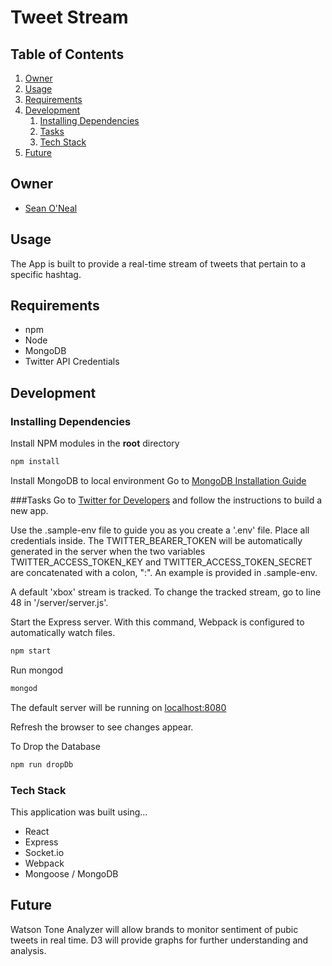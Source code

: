 # Tweet Stream

## Table of Contents

1. [Owner](#owner)
1. [Usage](#usage)
1. [Requirements](#requirements)
1. [Development](#development)
    1. [Installing Dependencies](#installing-dependencies)
    1. [Tasks](#tasks)
    1. [Tech Stack](#techstack)
1. [Future](#future)

## Owner
  - [Sean O'Neal](https://github.com/sean-oneal)
## Usage
The App is built to provide a real-time stream of tweets that pertain to a specific hashtag.

## Requirements
- npm
- Node
- MongoDB
- Twitter API Credentials

## Development

### Installing Dependencies

Install NPM modules in the **root** directory

```sh
npm install
```

Install MongoDB to local environment
Go to [MongoDB Installation Guide](https://docs.mongodb.com/manual/installation/)

###Tasks
Go to [Twitter for Developers](https://dev.twitter.com/) and follow the instructions to build a new app.

Use the .sample-env file to guide you as you create a '.env' file.  Place all credentials inside.  The TWITTER_BEARER_TOKEN will be automatically generated in the server when the two variables TWITTER_ACCESS_TOKEN_KEY and TWITTER_ACCESS_TOKEN_SECRET are concatenated with a colon, ":".  An example is provided in .sample-env.

A default 'xbox' stream is tracked.  To change the tracked stream, go to line 48 in  '/server/server.js'.

Start the Express server. With this command, Webpack is configured to automatically watch files.

```sh
npm start
```

Run mongod

```sh
mongod
```

The default server will be running on [localhost:8080](localhost:8080)

Refresh the browser to see changes appear.

To Drop the Database
```sh
npm run dropDb
```

### Tech Stack

This application was built using...
- React
- Express
- Socket.io
- Webpack
- Mongoose / MongoDB

## Future
Watson Tone Analyzer will allow brands to monitor sentiment of pubic tweets in real time.  D3 will provide graphs for further understanding and analysis.

